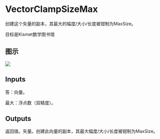 # VectorClampSizeMax

创建这个矢量的副本，其最大的幅度/大小/长度被钳制为MaxSize。

目标是Kismet数学图书馆

## 图示

![]($-20221218-19573915.png)

## Inputs

答：向量。

最大：浮点数（双精度）。  

## Outputs

返回值。矢量。创建此向量的副本，其最大幅度/大小/长度被钳制为MaxSize。
